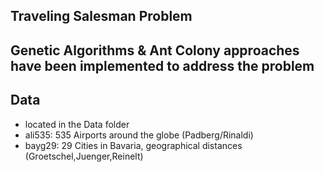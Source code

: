 ## Traveling Salesman Problem 

## Genetic Algorithms & Ant Colony approaches have been implemented to address the problem

## Data
- located in the Data folder
- ali535:  535 Airports around the globe (Padberg/Rinaldi)
- bayg29: 29 Cities in Bavaria, geographical distances (Groetschel,Juenger,Reinelt)